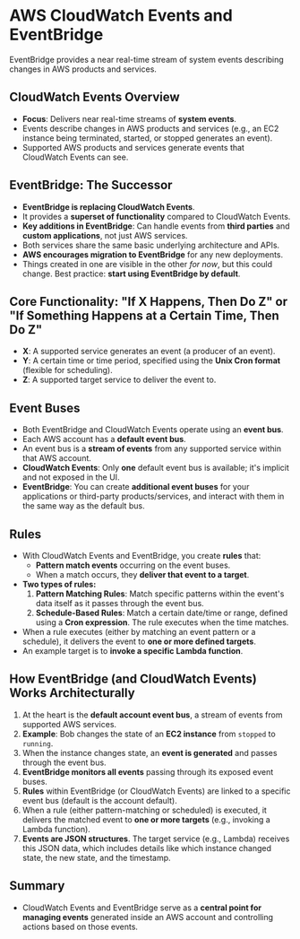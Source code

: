 # AWS CloudWatch Events and EventBridge

EventBridge provides a near real-time stream of system events describing changes in AWS products and services.

## CloudWatch Events Overview
* **Focus**: Delivers near real-time streams of **system events**.
* Events describe changes in AWS products and services (e.g., an EC2 instance being terminated, started, or stopped generates an event).
* Supported AWS products and services generate events that CloudWatch Events can see.

## EventBridge: The Successor
* **EventBridge is replacing CloudWatch Events**.
* It provides a **superset of functionality** compared to CloudWatch Events.
* **Key additions in EventBridge**: Can handle events from **third parties** and **custom applications**, not just AWS services.
* Both services share the same basic underlying architecture and APIs.
* **AWS encourages migration to EventBridge** for any new deployments.
* Things created in one are visible in the other *for now*, but this could change. Best practice: **start using EventBridge by default**.

## Core Functionality: "If X Happens, Then Do Z" or "If Something Happens at a Certain Time, Then Do Z"
* **X**: A supported service generates an event (a producer of an event).
* **Y**: A certain time or time period, specified using the **Unix Cron format** (flexible for scheduling).
* **Z**: A supported target service to deliver the event to.

## Event Buses
* Both EventBridge and CloudWatch Events operate using an **event bus**.
* Each AWS account has a **default event bus**.
* An event bus is a **stream of events** from any supported service within that AWS account.
* **CloudWatch Events**: Only **one** default event bus is available; it's implicit and not exposed in the UI.
* **EventBridge**: You can create **additional event buses** for your applications or third-party products/services, and interact with them in the same way as the default bus.

## Rules
* With CloudWatch Events and EventBridge, you create **rules** that:
    * **Pattern match events** occurring on the event buses.
    * When a match occurs, they **deliver that event to a target**.
* **Two types of rules:**
    1.  **Pattern Matching Rules**: Match specific patterns within the event's data itself as it passes through the event bus.
    2.  **Schedule-Based Rules**: Match a certain date/time or range, defined using a **Cron expression**. The rule executes when the time matches.
* When a rule executes (either by matching an event pattern or a schedule), it delivers the event to **one or more defined targets**.
* An example target is to **invoke a specific Lambda function**.

## How EventBridge (and CloudWatch Events) Works Architecturally
1.  At the heart is the **default account event bus**, a stream of events from supported AWS services.
2.  **Example**: Bob changes the state of an **EC2 instance** from `stopped` to `running`.
3.  When the instance changes state, an **event is generated** and passes through the event bus.
4.  **EventBridge monitors all events** passing through its exposed event buses.
5.  **Rules** within EventBridge (or CloudWatch Events) are linked to a specific event bus (default is the account default).
6.  When a rule (either pattern-matching or scheduled) is executed, it delivers the matched event to **one or more targets** (e.g., invoking a Lambda function).
7.  **Events are JSON structures**. The target service (e.g., Lambda) receives this JSON data, which includes details like which instance changed state, the new state, and the timestamp.

## Summary
* CloudWatch Events and EventBridge serve as a **central point for managing events** generated inside an AWS account and controlling actions based on those events.